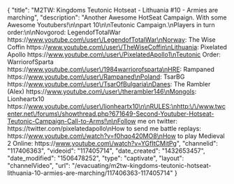 {
    "title": "M2TW: Kingdoms Teutonic Hotseat - Lithuania #10 - Armies are marching",
    "description": "Another Awesome HotSeat Campaign.  With some Awesome Youtubers!\n\npart 10\n\nTeutonic Campaign.\nPlayers in turn order:\n\nNovgorod: LegendofTotalWar https:\/\/www.youtube.com\/user\/LegendofTotalWar\nNorway: The Wise Coffin https:\/\/www.youtube.com\/user\/TheWiseCoffin\nLithuania: Pixelated Apollo https:\/\/www.youtube.com\/user\/PixelatedApollo1\nTeutonic Order: WarriorofSparta https:\/\/www.youtube.com\/user\/1984warriorofsparta\nHRE: Rampaned https:\/\/www.youtube.com\/user\/Rampaned\nPoland: TsarBG https:\/\/www.youtube.com\/user\/TsarOfBulgaria\nDanes: The Rambler (Alex) https:\/\/www.youtube.com\/user\/therambler146\nMongols: Lionheartx10 https:\/\/www.youtube.com\/user\/lionheartx10\n\nRULES:\nhttp:\/\/www.twcenter.net\/forums\/showthread.php?671649-Second-Youtuber-Hotseat-Teutonic-Campaign-Call-to-Arms!\n\nFollow me on twitter: https:\/\/twitter.com\/pixelatedapollo\nHow to send me battle replays: https:\/\/www.youtube.com\/watch?v=f0hqo420MO8\nHow to play Medieval 2 Online: https:\/\/www.youtube.com\/watch?v=YGfItCMitPg",
    "channelid": "117406363",
    "videoid": "117405714",
    "date_created": "1432653457",
    "date_modified": "1506478252",
    "type": "captivate",
    "layout": "channelVideo",
    "url": "\/evacuating\/m2tw-kingdoms-teutonic-hotseat-lithuania-10-armies-are-marching\/117406363-117405714"
}